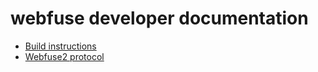 # webfuse developer documentation

-   [Build instructions](build.md)
-   [Webfuse2 protocol](protocol.md)
